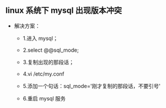 ## linux 系统下 mysql 出现版本冲突
* 解决方案：
    
    * 1.进入 mysql；
    
    * 2.select @@sql_mode;
    
    * 3.复制出现的那段话；
    
    * 4.vi /etc/my.conf
    
    * 5.添加一个句话：sql_mode='刚才复制的那段话，不要引号'
    
    * 6.重启 mysql 服务

